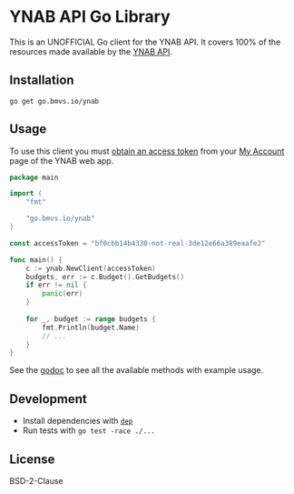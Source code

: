# YNAB API Go Library

This is an UNOFFICIAL Go client for the YNAB API. It covers 100% of the resources made available by the [YNAB API](https://api.youneedabudget.com).

## Installation

```
go get go.bmvs.io/ynab
```

## Usage

To use this client you must [obtain an access token](https://api.youneedabudget.com/#authentication-overview) from your [My Account](https://app.youneedabudget.com/settings) page of the YNAB web app.

```go
package main

import (
	"fmt"

	"go.bmvs.io/ynab"
)

const accessToken = "bf0cbb14b4330-not-real-3de12e66a389eaafe2"

func main() {
	c := ynab.NewClient(accessToken)
	budgets, err := c.Budget().GetBudgets()
	if err != nil {
		panic(err)
	}
	
	for _, budget := range budgets {
		fmt.Println(budget.Name)
		// ...
	}
}
```

See the [godoc](godoc.org/go.bmvs.io/ynab) to see all the available methods with example usage.

## Development

- Install dependencies with [`dep`](https://github.com/golang/dep)
- Run tests with `go test -race ./...`

## License

BSD-2-Clause
